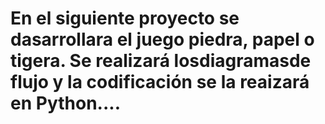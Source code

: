 # En el siguiente proyecto se dasarrollara el juego piedra, papel o tigera. Se realizará losdiagramasde flujo y la codificación se la reaizará en Python....
